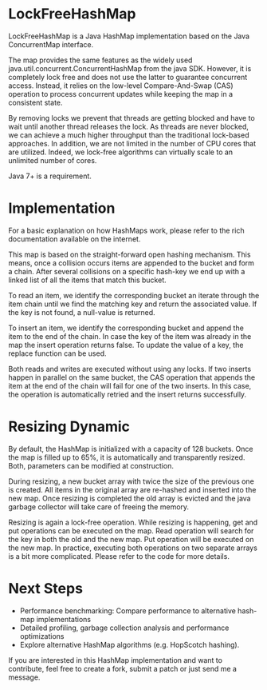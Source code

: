 LockFreeHashMap
===============

LockFreeHashMap is a Java HashMap implementation based on the Java ConcurrentMap interface.

The map provides the same features as the widely used java.util.concurrent.ConcurrentHashMap
from the java SDK. However, it is completely lock free and does not use the latter to guarantee 
concurrent access. Instead, it relies on the low-level Compare-And-Swap (CAS) operation to 
process concurrent updates while keeping the map in a consistent state. 

By removing locks we prevent that threads are getting blocked and have to wait until another 
thread releases the lock. As threads are never blocked, we can achieve a much higher throughput 
than the traditional lock-based approaches. In addition, we are not limited in the number of CPU 
cores that are utilized. Indeed, we lock-free algorithms can virtually scale to an unlimited number
of cores.

Java 7+ is a requirement.
    

Implementation
===============

For a basic explanation on how HashMaps work, please refer to the rich documentation available
on the internet. 

This map is based on the straight-forward open hashing mechanism. This means, once a collision 
occurs items are appended to the bucket and form a chain. After several collisions on a specific 
hash-key we end up with a linked list of all the items that match this bucket.

To read an item, we identify the corresponding bucket an iterate through the item chain until we 
find the matching key and return the associated value. If the key is not found, a null-value is 
returned.

To insert an item, we identify the corresponding bucket and append the item to the end of the 
chain. In case the key of the item was already in the map the insert operation returns false.
To update the value of a key, the replace function can be used.     

Both reads and writes are executed without using any locks. If two inserts happen in parallel on 
the same bucket, the CAS operation that appends the item at the end of the chain will fail for one 
of the two inserts. In this case, the operation is automatically retried and the insert returns 
successfully. 


Resizing Dynamic
===============

By default, the HashMap is initialized with a capacity of 128 buckets. Once the map is 
filled up to 65%, it is automatically and transparently resized. Both, parameters can
be modified at construction. 

During resizing, a new bucket array with twice the size of the previous one is created. 
All items in the original array are re-hashed and inserted into the new map. Once
resizing is completed the old array is evicted and the java garbage collector will take care 
of freeing the memory. 

Resizing is again a lock-free operation. While resizing is happening, get and put operations
can be executed on the map. Read operation will search for the key in both the old and 
the new map. Put operation will be executed on the new map. In practice, executing both 
operations on two separate arrays is a bit more complicated. Please refer to the code for more 
details.


Next Steps
===============

- Performance benchmarking: Compare performance to alternative hash-map implementations
- Detailed profiling, garbage collection analysis and performance optimizations
- Explore alternative HashMap algorithms (e.g. HopScotch hashing).


If you are interested in this HashMap implementation and want to contribute, feel free to 
create a fork, submit a patch or just send me a message.  